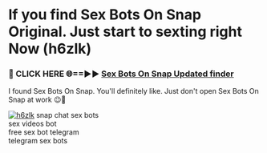 # If you find Sex Bots On Snap Original. Just start to sexting right Now (h6zlk)

<h3>🔴 CLICK HERE 🌐==►► <a href="https://tinyurl.com/mtbk5fxa" rel="nofollow">Sex Bots On Snap Updated finder</a></h3>

I found Sex Bots On Snap. You'll definitely like. Just don't open Sex Bots On Snap at work 😉💬

[![h6zlk](https://i.imgur.com/Q8WKrnY.jpeg)](https://tinyurl.com/mtbk5fxa)
snap chat sex bots<br>
sex videos bot<br>
free sex bot telegram<br>
telegram sex bots